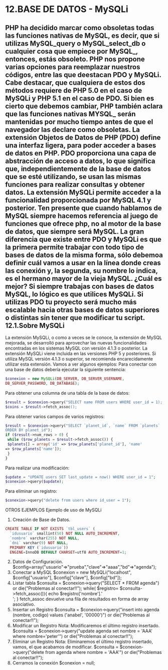 12.BASE DE DATOS - MySQLi
=========================
PHP ha decidido marcar como obsoletas todas las funciones nativas de MySQL, es decir, que si utilizas MySQL_query o MySQL_select_db o cualquier cosa que empiece por MySQL_, entonces, estás obsoleto. 
PHP nos propone varias opciones para reemplazar nuestros códigos, entre las que deestacan PDO y MySQLi. Cabe destacar, que cualquiera de estos dos métodos requiere de PHP 5.0 en el caso de MySQLi y PHP 5.1 en el caso de PDO. 
Si bien es cierto que debemos cambiar, PHP también aclara que las funciones nativas MYSQL_ serán mantenidas por mucho tiempo antes de que el navegador las declare como obsoletas.
La extensión Objetos de Datos de PHP (PDO) define una interfaz ligera, para poder acceder a bases de datos en PHP. PDO proporciona una capa de abstracción de acceso a datos, lo que significa que, independientemente de la base de datos que se esté utilizando, se usan las mismas funciones para realizar consultas y obtener datos.
La extensión MySQLi permite acceder a la funcionalidad proporcionada por MySQL 4.1 y posterior. Ten presente que cuando hablamos de MySQL siempre hacemos referencia al juego de funciones que ofrece php, no al motor de la base de datos, que siempre será MySQL.
La gran diferencia que existe entre PDO y MySQLi es que la primera permite trabajar con todo tipo de bases de datos de la misma forma, sólo debemoa definir cuál vamos a usar en la línea donde creas las conexión y, la segunda, su nombre lo indica, es el hermano mayor de la vieja MySQL.
¿Cuál es mejor? Si siempre trabajas con bases de datos MySQL, lo lógico es que utilices MySQLi. Si utilizas PDO tu proyecto será mucho más escalable hacia otras bases de datos superiores o distintas sin tener que modificar tu script.
12.1.Sobre MySQLi
-----------------
La extensión MySQLi, o como a veces se le conoce, la extensión de MySQL mejorada, se desarrolló para aprovechar las nuevas funcionalidades encontradas en los sistemas MySQL con versión 4.1.3 o posterior.
La extensión MySQLi viene incluida en las versiones PHP 5 y posteriores.
Si utiliza MySQL versión 4.1.3 o superior, se recomienda encarecidamente utilizar esta extensión.
Vamos a ver algunos ejemplos:
Para conectar con una base de datos debería ejecutar la siguiente sentencia:
```php
$conexion = new MySQLi(DB_SERVER, DB_SERVER_USERNAME,
DB_SERVER_PASSWORD, DB_DATABASE);
```
Para obtener una columna de una tabla de la base de datos:
```php
$result = $conexion->query("SELECT name FROM users WHERE user_id = 1);
$coins = $result->fetch_assoc();
```
Para obtener varios campos de varios registros:
```php
$result = $conexion->query("SELECT `planet_id`, `name` FROM `planets`
ORDER BY planet_id");
if ($result->num_rows > 0) {
 while ($row_planets = $result->fetch_assoc()) {
 $planets[] = array('id' => $row_planets['planet_id'], 'name'
=> $row_planets['name']);
 }
}
```
Para realizar una modificación:
```php
$update = "UPDATE users SET last_update = now() WHERE user_id = 1";
$conexion->query($update);
```
Para eliminar un registro:
```php
$conexion->query("delete from users where id_user = 1");
```
OTROS EJEMPLOS
Ejemplo de uso de MySQLi
1. Creación de Base de Datos.
```php
CREATE TABLE IF NOT EXISTS `tbl_users` ( 
  `idusuario` smallint(50) NOT NULL AUTO_INCREMENT,
  `nombre` varchar(255) NOT NULL,
  `dni` varchar(9) NOT NULL,
  PRIMARY KEY (`idusuario`)) 
  ENGINE=InnoDB DEFAULT CHARSET=utf8 AUTO_INCREMENT=1;
 ```
2. Datos de Configuración.
$config=array("usuario"=>"prueba","clave"=>"aaaa","bd"=>"agenda");
3. Conectar a MySQL
$conexion = new MySQLi("localhost", $config["usuario"],
$config["clave"], $config["bd"]);
4. Listar tabla
$consulta = $conexion->query("SELECT * FROM agenda") or
die("Problemas al conectar!!");
while( $registro= $consulta->fetch_assoc()){
echo $registro['nombre'].'<br/>';
}
fetch_assoc devuelve una fila de resultados en forma de array asociativo.
5. Insertar un Registro
$consulta = $conexion->query("insert into agenda (nombre, codigo)
values ('anabel', '00000')") or die("Problemas al conectar!!");
6. Modificar un Registro
Nota: Modificaremos el último registro insertado.
$consulta = $conexion->query("update agenda set nombre = 'AAA' where
nombre='peter'") or die("Problemas al conectar!!");
6. Eliminar un Registro
Nota: Eliminaremos el último registro insertado, vamos, el que acabamos de modificar.
$consulta = $conexion->query("delete from agenda where nombre =
'AAA'") or die("Problemas al conectar!!");
7. Cerramos la conexión
$conexion = null;
